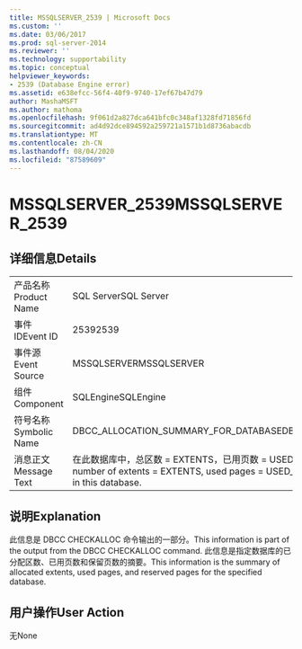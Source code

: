 ```yaml
---
title: MSSQLSERVER_2539 | Microsoft Docs
ms.custom: ''
ms.date: 03/06/2017
ms.prod: sql-server-2014
ms.reviewer: ''
ms.technology: supportability
ms.topic: conceptual
helpviewer_keywords:
- 2539 (Database Engine error)
ms.assetid: e638efcc-56f4-40f9-9740-17ef67b47d79
author: MashaMSFT
ms.author: mathoma
ms.openlocfilehash: 9f061d2a827dca641bfc0c348af1328fd71856fd
ms.sourcegitcommit: ad4d92dce894592a259721a1571b1d8736abacdb
ms.translationtype: MT
ms.contentlocale: zh-CN
ms.lasthandoff: 08/04/2020
ms.locfileid: "87589609"
---
```

# <a name="mssqlserver_2539"></a><span data-ttu-id="b31c8-102">MSSQLSERVER_2539</span><span class="sxs-lookup"><span data-stu-id="b31c8-102">MSSQLSERVER_2539</span></span>
    
## <a name="details"></a><span data-ttu-id="b31c8-103">详细信息</span><span class="sxs-lookup"><span data-stu-id="b31c8-103">Details</span></span>  
  
|||  
|-|-|  
|<span data-ttu-id="b31c8-104">产品名称</span><span class="sxs-lookup"><span data-stu-id="b31c8-104">Product Name</span></span>|<span data-ttu-id="b31c8-105">SQL Server</span><span class="sxs-lookup"><span data-stu-id="b31c8-105">SQL Server</span></span>|  
|<span data-ttu-id="b31c8-106">事件 ID</span><span class="sxs-lookup"><span data-stu-id="b31c8-106">Event ID</span></span>|<span data-ttu-id="b31c8-107">2539</span><span class="sxs-lookup"><span data-stu-id="b31c8-107">2539</span></span>|  
|<span data-ttu-id="b31c8-108">事件源</span><span class="sxs-lookup"><span data-stu-id="b31c8-108">Event Source</span></span>|<span data-ttu-id="b31c8-109">MSSQLSERVER</span><span class="sxs-lookup"><span data-stu-id="b31c8-109">MSSQLSERVER</span></span>|  
|<span data-ttu-id="b31c8-110">组件</span><span class="sxs-lookup"><span data-stu-id="b31c8-110">Component</span></span>|<span data-ttu-id="b31c8-111">SQLEngine</span><span class="sxs-lookup"><span data-stu-id="b31c8-111">SQLEngine</span></span>|  
|<span data-ttu-id="b31c8-112">符号名称</span><span class="sxs-lookup"><span data-stu-id="b31c8-112">Symbolic Name</span></span>|<span data-ttu-id="b31c8-113">DBCC_ALLOCATION_SUMMARY_FOR_DATABASE</span><span class="sxs-lookup"><span data-stu-id="b31c8-113">DBCC_ALLOCATION_SUMMARY_FOR_DATABASE</span></span>|  
|<span data-ttu-id="b31c8-114">消息正文</span><span class="sxs-lookup"><span data-stu-id="b31c8-114">Message Text</span></span>|<span data-ttu-id="b31c8-115">在此数据库中，总区数 = EXTENTS，已用页数 = USED_PAGES，保留页数 = RESERVED_PAGES。</span><span class="sxs-lookup"><span data-stu-id="b31c8-115">Total number of extents = EXTENTS, used pages = USED_PAGES, reserved pages = RESERVED_PAGES in this database.</span></span>|  
  
## <a name="explanation"></a><span data-ttu-id="b31c8-116">说明</span><span class="sxs-lookup"><span data-stu-id="b31c8-116">Explanation</span></span>  
 <span data-ttu-id="b31c8-117">此信息是 DBCC CHECKALLOC 命令输出的一部分。</span><span class="sxs-lookup"><span data-stu-id="b31c8-117">This information is part of the output from the DBCC CHECKALLOC command.</span></span> <span data-ttu-id="b31c8-118">此信息是指定数据库的已分配区数、已用页数和保留页数的摘要。</span><span class="sxs-lookup"><span data-stu-id="b31c8-118">This information is the summary of allocated extents, used pages, and reserved pages for the specified database.</span></span>  
  
## <a name="user-action"></a><span data-ttu-id="b31c8-119">用户操作</span><span class="sxs-lookup"><span data-stu-id="b31c8-119">User Action</span></span>  
 <span data-ttu-id="b31c8-120">无</span><span class="sxs-lookup"><span data-stu-id="b31c8-120">None</span></span>  
  
  

